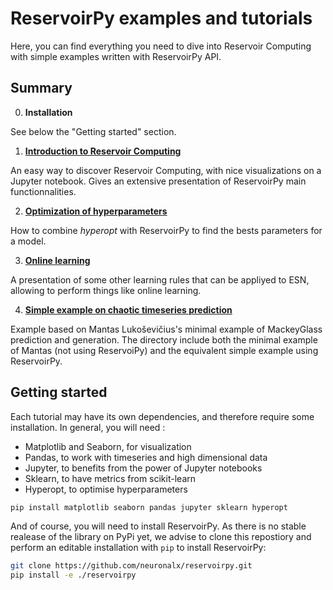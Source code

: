 
# ReservoirPy examples and tutorials

Here, you can find everything you need to dive into Reservoir Computing with simple examples written with ReservoirPy API.

## Summary

0. **Installation**

See below the "Getting started" section.

1. **[Introduction to Reservoir Computing](./Introduction%20%20to%20Reservoir%20Computing)**

An easy way to discover Reservoir Computing, with nice visualizations on a Jupyter notebook. Gives an extensive presentation of ReservoirPy main functionnalities.

2. **[Optimization of hyperparameters](Optimization%20of%20hyperparameters)**

How to combine *hyperopt* with ReservoirPy to find the bests parameters for a model.

3. **[Online learning](Online%20learning)**

A presentation of some other learning rules that can be appliyed to ESN, allowing to perform things like online learning.

4. **[Simple example on chaotic timeseries prediction](Simple%20Examples%20with%20Mackey-Glass)**

Example based on Mantas Lukoševičius's minimal example of MackeyGlass prediction and generation. The directory include both the minimal example of Mantas (not using ReservoiPy) and the equivalent simple example using ReservoirPy.

## Getting started

Each tutorial may have its own dependencies, and therefore require some installation.
In general, you will need :
- Matplotlib and Seaborn, for visualization
- Pandas, to work with timeseries and high dimensional data
- Jupyter, to benefits from the power of Jupyter notebooks
- Sklearn, to have metrics from scikit-learn
- Hyperopt, to optimise hyperparameters

```bash
pip install matplotlib seaborn pandas jupyter sklearn hyperopt
```

And of course, you will need to install ReservoirPy. As there is no stable realease of the library on PyPi yet, we advise to clone this repostiory and perform an editable installation with `pip` to install ReservoirPy:

```bash
git clone https://github.com/neuronalx/reservoirpy.git
pip install -e ./reservoirpy
```
